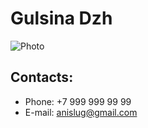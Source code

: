 # Gulsina Dzh

![Photo](https://koshka.top/uploads/posts/2021-12/1639853795_11-koshka-top-p-koshka-prishla-na-rabotu-11.jpg)

## Contacts:
* Phone: +7 999 999 99 99
* E-mail: anislug@gmail.com
